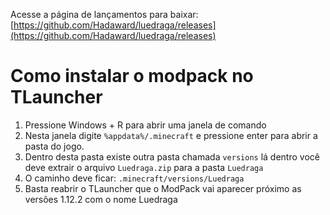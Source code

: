 Acesse a página de lançamentos para baixar: [https://github.com/Hadaward/luedraga/releases](https://github.com/Hadaward/luedraga/releases)

# Como instalar o modpack no TLauncher
1. Pressione Windows + R para abrir uma janela de comando
2. Nesta janela digite ``%appdata%/.minecraft`` e pressione enter para abrir a pasta do jogo.
3. Dentro desta pasta existe outra pasta chamada ``versions`` lá dentro você deve extrair o arquivo ``Luedraga.zip`` para a pasta ``Luedraga``
4. O caminho deve ficar: ``.minecraft/versions/Luedraga``
5. Basta reabrir o TLauncher que o ModPack vai aparecer próximo as versões 1.12.2 com o nome Luedraga
